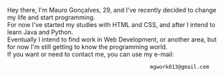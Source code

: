 Hey there, I'm Mauro Gonçalves, 29, and I've recently decided to change my life and start programming. <br />
For now I've started my studies with HTML and CSS, and after I intend to learn Java and Python. <br />
Eventually I intend to find work in Web Development, or another area, but for now I'm still getting to know the programming world. <br />
If you want or need to contact me, you can use my e-mail: 

                                                  mgwork013@gmail.com


<!---
MCG-13/MCG-13 is a ✨ special ✨ repository because its `README.md` (this file) appears on your GitHub profile.
You can click the Preview link to take a look at your changes.
--->
